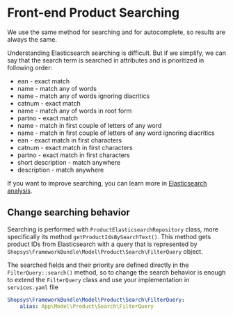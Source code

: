 # Front-end Product Searching
We use the same method for searching and for autocomplete, so results are always the same.

Understanding Elasticsearch searching is difficult.
But if we simplify, we can say that the search term is searched in attributes and is prioritized in following order:

* ean - exact match
* name - match any of words
* name - match any of words ignoring diacritics
* catnum - exact match
* name - match any of words in root form
* partno - exact match
* name - match in first couple of letters of any word
* name - match in first couple of letters of any word ignoring diacritics
* ean - exact match in first characters
* catnum - exact match in first characters
* partno - exact match in first characters
* short description - match anywhere
* description - match anywhere

If you want to improve searching, you can learn more in [Elasticsearch analysis](https://www.elastic.co/guide/en/elasticsearch/reference/current/analysis.html).

## Change searching behavior
Searching is performed with `ProductElasticsearchRepository` class, more specifically its method `getProductIdsBySearchText()`.
This method gets product IDs from Elasticsearch with a query that is represented by `Shopsys\FrameworkBundle\Model\Product\Search\FilterQuery` object.

The searched fields and their priority are defined directly in the `FilterQuery::search()` method,
so to change the search behavior is enough to extend the `FilterQuery` class and use your implementation in `services.yaml` file
```yaml
Shopsys\FrameworkBundle\Model\Product\Search\FilterQuery:
    alias: App\Model\Product\Search\FilterQuery
```
